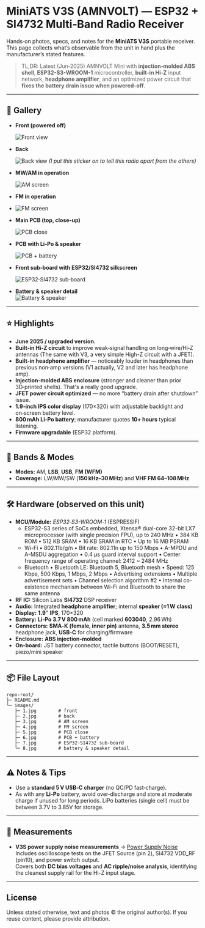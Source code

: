 # MiniATS V3S (AMNVOLT) — ESP32 + SI4732 Multi‑Band Radio Receiver

Hands‑on photos, specs, and notes for the **MiniATS V3S** portable receiver.  
This page collects what’s observable from the unit in hand plus the manufacturer’s stated features.

> TL;DR: Latest (Jun‑2025) AMNVOLT Mini with **injection‑molded ABS shell**, **ESP32-S3-WROOM-1** microcontroller, **built‑in Hi‑Z** input network, **headphone amplifier**, and an optimized power circuit that **fixes the battery drain issue when powered-off**.


---

## 📸 Gallery

- **Front (powered off)**
  
  ![Front view](./images/1.jpg)


- **Back**
  
  ![Back view](./images/2.jpg)
  *(I put this sticker on to tell this radio apart from the others)*


- **MW/AM in operation**
  
  ![AM screen](./images/3.jpg)


- **FM in operation**
- 
  ![FM screen](./images/4.jpg)


- **Main PCB (top, close‑up)**
 
  ![PCB close](./images/5.jpg)


- **PCB with Li‑Po & speaker**

  ![PCB + battery](./images/6.jpg)


- **Front sub‑board with ESP32/SI4732 silkscreen**
  
  ![ESP32‑SI4732 sub‑board](./images/7.jpg)


- **Battery & speaker detail**  
  ![Battery & speaker](./images/8.jpg)


---

## ⭐ Highlights
- **June 2025 / upgraded version.**
- **Built‑in Hi‑Z circuit** to improve weak‑signal handling on long‑wire/Hi‑Z antennas (The same with V3, a very simple High-Z circuit with a JFET).
- **Built‑in headphone amplifier** — noticeably louder in headphones than previous non‑amp versions (V1 actually, V2 and later has headphone amp).
- **Injection‑molded ABS enclosure** (stronger and cleaner than prior 3D‑printed shells). That's a really good upgrade.
- **JFET power circuit optimized** — no more “battery drain after shutdown” issue.
- **1.9‑inch IPS color display** (170×320) with adjustable backlight and on‑screen battery level.
- **800 mAh Li‑Po battery**; manufacturer quotes **10+ hours** typical listening.
- **Firmware upgradable** (ESP32 platform).


---

## 📡 Bands & Modes
- **Modes:** AM, **LSB**, **USB**, **FM (WFM)**  
- **Coverage:** LW/MW/SW (**150 kHz–30 MHz**) and **VHF FM 64–108 MHz**  


---

## 🛠️ Hardware (observed on this unit)
- **MCU/Module:** *ESP32‑S3-WROOM‑1* (ESPRESSIF)
    - ESP32-S3 series of SoCs embedded, Xtensa® dual-core 32-bit LX7 microprocessor (with single precision FPU), up to 240 MHz
      • 384 KB ROM
      • 512 KB SRAM
      • 16 KB SRAM in RTC
      • Up to 16 MB PSRAM
    - Wi-Fi
      • 802.11b/g/n
      • Bit rate: 802.11n up to 150 Mbps
      • A-MPDU and A-MSDU aggregation
      • 0.4 μs guard interval support
      • Center frequency range of operating channel: 2412 ~ 2484 MHz
    - Bluetooth
      • Bluetooth LE: Bluetooth 5, Bluetooth mesh
      • Speed: 125 Kbps, 500 Kbps, 1 Mbps, 2 Mbps
      • Advertising extensions
      • Multiple advertisement sets
      • Channel selection algorithm #2
      • Internal co-existence mechanism between Wi-Fi and Bluetooth to share the same antenna
- **RF IC:** Silicon Labs **SI4732** DSP receiver
- **Audio:** Integrated **headphone amplifier**; internal **speaker (≈1 W class)**  
- **Display:** **1.9″ IPS**, 170×320
- **Battery:** **Li‑Po 3.7 V 800 mAh** (cell marked **603040**, 2.96 Wh)
- **Connectors:** **SMA‑K (female, inner pin)** antenna, **3.5 mm stereo** headphone jack, **USB‑C** for charging/firmware
- **Enclosure:** **ABS injection‑molded**
- **On‑board:** JST battery connector, tactile buttons (BOOT/RESET), piezo/mini speaker


---

## 📦 File Layout
```
repo-root/
├─ README.md
└─ images/
   ├─ 1.jpg        # front
   ├─ 2.jpg        # back
   ├─ 3.jpg        # AM screen
   ├─ 4.jpg        # FM screen
   ├─ 5.jpg        # PCB close
   ├─ 6.jpg        # PCB + battery
   ├─ 7.jpg        # ESP32‑SI4732 sub‑board
   └─ 8.jpg        # battery & speaker detail
```


---

## ⚠️ Notes & Tips
- Use a **standard 5 V USB‑C charger** (no QC/PD fast‑charge).  
- As with any **Li‑Po** battery, avoid over‑discharge and store at moderate charge if unused for long periods. LiPo batteries (single cell) must be between 3.7V to 3.85V for storage.


---

## 📐 Measurements

* **V3S power supply noise measurements** → [Power Supply Noise](./Power_Supply_Noise/README.md)  
  Includes oscilloscope tests on the JFET Source (pin 2), SI4732 VDD_RF (pin10), and power switch output.  
  Covers both **DC bias voltages** and **AC ripple/noise analysis**, identifying the cleanest supply rail for the Hi-Z input stage.


---

## License
Unless stated otherwise, text and photos © the original author(s). If you reuse content, please provide attribution.
